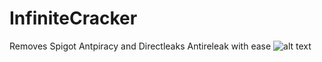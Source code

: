 # InfiniteCracker
Removes Spigot Antpiracy and Directleaks Antireleak with ease
![alt text](https://infiniteleaks.net/images/git/infinitecracker.png)
